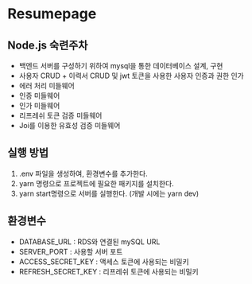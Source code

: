 # Resumepage

## Node.js 숙련주차
- 백엔드 서버를 구성하기 위하여 mysql을 통한 데이터베이스 설계, 구현   
- 사용자 CRUD + 이력서 CRUD 및 jwt 토큰을 사용한 사용자 인증과 권한 인가   
- 에러 처리 미들웨어
- 인증 미들웨어
- 인가 미들웨어
- 리프레쉬 토큰 검증 미들웨어
- Joi를 이용한 유효성 검증 미들웨어 

## 실행 방법
1. .env 파일을 생성하여, 환경변수를 추가한다.   
2. yarn 명령으로 프로젝트에 필요한 패키지를 설치한다.   
3. yarn start명령으로 서버를 실행한다. (개발 시에는 yarn dev)   

## 환경변수   
- DATABASE_URL : RDS와 연결된 mySQL URL
- SERVER_PORT : 사용할 서버 포트
- ACCESS_SECRET_KEY : 액세스 토큰에 사용되는 비밀키
- REFRESH_SECRET_KEY : 리프레쉬 토큰에 사용되는 비밀키
